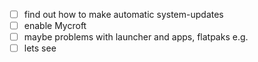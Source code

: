 - [ ] find out how to make automatic system-updates
- [ ] enable Mycroft
- [ ] maybe problems with launcher and apps, flatpaks e.g.
- [ ] lets see
